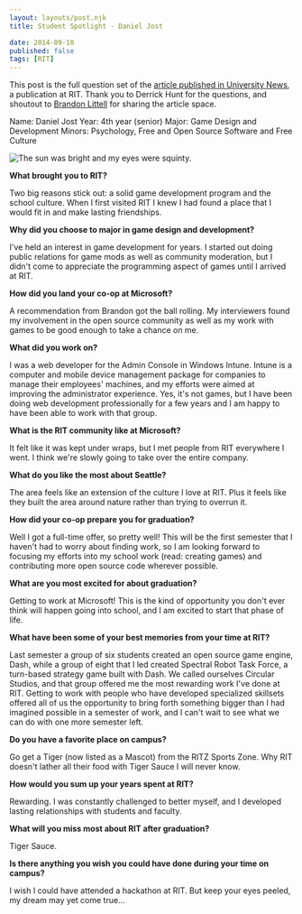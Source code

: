 ```yaml
---
layout: layouts/post.njk
title: Student Spotlight - Daniel Jost

date: 2014-09-10
published: false
tags: [RIT]
---
```


This post is the full question set of the [article published in University News](http://www.rit.edu/news/story.php?id=50951), a publication at RIT. Thank you to Derrick Hunt for the questions, and shoutout to [Brandon Littell](http://brandonlittell.com) for sharing the article space.

Name: Daniel Jost
Year: 4th year (senior)
Major: Game Design and Development
Minors: Psychology, Free and Open Source Software and Free Culture

![The sun was bright and my eyes were squinty.](http://res.cloudinary.com/danieljost/image/upload/c_scale,w_800/v1410447095/10697408_10152705090504120_1640400530516474815_o_tlxobv.jpg)

**What brought you to RIT?**

Two big reasons stick out: a solid game development program and the school culture. When I first visited RIT I knew I had found a place that I would fit in and make lasting friendships.

**Why did you choose to major in game design and development?**

I've held an interest in game development for years. I started out doing public relations for game mods as well as community moderation, but I didn't come to appreciate the programming aspect of games until I arrived at RIT.

**How did you land your co-op at Microsoft?**

A recommendation from Brandon got the ball rolling. My interviewers found my involvement in the open source community as well as my work with games to be good enough to take a chance on me.

**What did you work on?**

I was a web developer for the Admin Console in Windows Intune. Intune is a computer and mobile device management package for companies to manage their employees' machines, and my efforts were aimed at improving the administrator experience. Yes, it's not games, but I have been doing web development professionally for a few years and I am happy to have been able to work with that group.

**What is the RIT community like at Microsoft?**

It felt like it was kept under wraps, but I met people from RIT everywhere I went. I think we're slowly going to take over the entire company.

**What do you like the most about Seattle?**

The area feels like an extension of the culture I love at RIT. Plus it feels like they built the area around nature rather than trying to overrun it.

**How did your co-op prepare you for graduation?**

Well I got a full-time offer, so pretty well! This will be the first semester that I haven't had to worry about finding work, so I am looking forward to focusing my efforts into my school work (read: creating games) and contributing more open source code wherever possible.

**What are you most excited for about graduation?**

Getting to work at Microsoft! This is the kind of opportunity you don't ever think will happen going into school, and I am excited to start that phase of life.

**What have been some of your best memories from your time at RIT?**

Last semester a group of six students created an open source game engine, Dash, while a group of eight that I led created Spectral Robot Task Force, a turn-based strategy game built with Dash. We called ourselves Circular Studios, and that group offered me the most rewarding work I've done at RIT. Getting to work with people who have developed specialized skillsets offered all of us the opportunity to bring forth something bigger than I had imagined possible in a semester of work, and I can't wait to see what we can do with one more semester left.

**Do you have a favorite place on campus?**

Go get a Tiger (now listed as a Mascot) from the RITZ Sports Zone. Why RIT doesn't lather all their food with Tiger Sauce I will never know.

**How would you sum up your years spent at RIT?**

Rewarding. I was constantly challenged to better myself, and I developed lasting relationships with students and faculty.

**What will you miss most about RIT after graduation?**

Tiger Sauce.

**Is there anything you wish you could have done during your time on campus?**

I wish I could have attended a hackathon at RIT. But keep your eyes peeled, my dream may yet come true...

